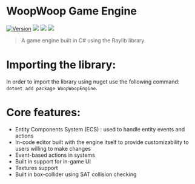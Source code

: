 # WoopWoop Game Engine
[![Version](https://badgen.net/nuget/v/WoopWoopEngine)](https://www.nuget.org/packages/WoopWoopEngine/) ![](https://img.shields.io/badge/language-C%23-blue) ![](https://img.shields.io/badge/.NET-7.0-blue
) ![](https://img.shields.io/badge/-Raylib-orange)
> A game engine built in C# using the Raylib library.

# Importing the library:
In order to import the library using nuget use the following command: `dotnet add package WoopWoopEngine`.

# Core features:
- Entity Components System (ECS) : used to handle entity events and actions
- In-code editor built with the engine itself to provide customizability to users willing to make changes
- Event-based actions in systems
- Built in support for in-game UI
- Textures support
- Built in box-collider using SAT collision checking
